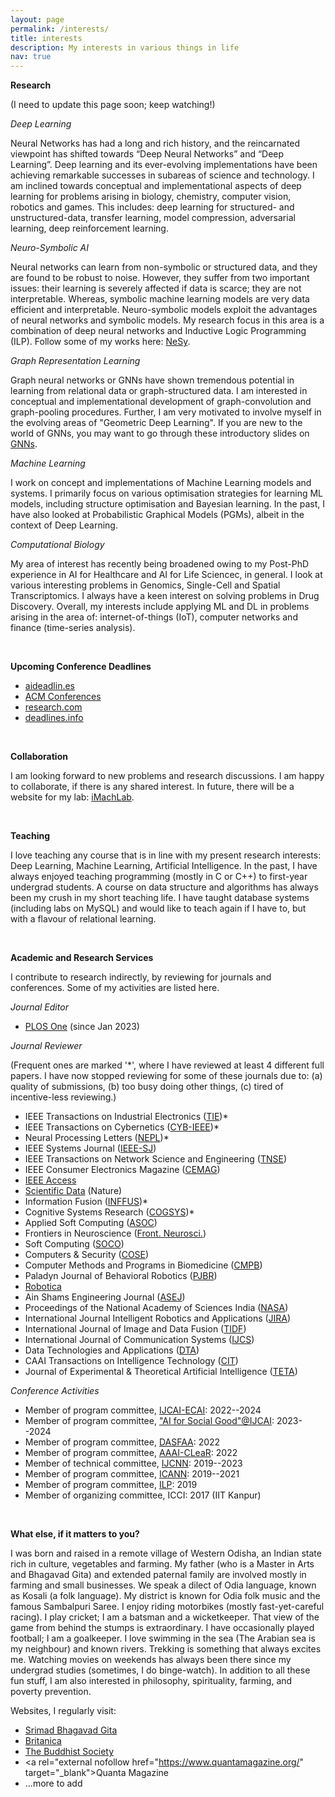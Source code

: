 ```yaml
---
layout: page
permalink: /interests/
title: interests
description: My interests in various things in life
nav: true
---
```


**Research**

(I need to update this page soon; keep watching!)

*Deep Learning*

Neural Networks has had a long and rich history, and the reincarnated viewpoint has shifted towards “Deep Neural Networks” and “Deep Learning”. Deep learning and its ever-evolving implementations have been achieving remarkable successes in subareas of science and technology. I am inclined towards conceptual and implementational aspects of deep learning for problems arising in biology, chemistry, computer vision, robotics and games. This includes: deep learning for structured- and unstructured-data, transfer learning, model compression, adversarial learning, deep reinforcement learning.


*Neuro-Symbolic AI*

Neural networks can learn from non-symbolic or structured data, and they are found to be robust to noise. However, they suffer from two important issues: their learning is severely affected if data is scarce; they are not interpretable. Whereas, symbolic machine learning models are very data efficient and interpretable. Neuro-symbolic models exploit the advantages of neural networks and symbolic models. My research focus in this area is a combination of deep neural networks and Inductive Logic Programming (ILP). Follow some of my works here:
<a rel="external nofollow" href="https://github.com/tirtharajdash/NeSy" target="_blank">NeSy</a>.


*Graph Representation Learning*

Graph neural networks or GNNs have shown tremendous potential in learning from relational data or graph-structured data. I am interested in conceptual and implementational development of graph-convolution and graph-pooling procedures. Further, I am very motivated to involve myself in the evolving areas of "Geometric Deep Learning". If you are new to the world of GNNs, you may want to go through these introductory slides on <a rel="external nofollow" href="https://github.com/tirtharajdash/CS-F425_Deep-Learning/blob/main/Lectures/AISymp22_GNNs.pdf" target="_blank">GNNs</a>.


*Machine Learning*

I work on concept and implementations of Machine Learning models and systems. I primarily focus on various optimisation strategies for learning ML models, including structure optimisation and Bayesian learning. In the past, I have also looked at Probabilistic Graphical Models (PGMs), albeit in the context of Deep Learning.

*Computational Biology*

My area of interest has recently being broadened owing to my Post-PhD experience in AI for Healthcare and AI for Life Sciencec, in general. I look at various interesting problems in Genomics, Single-Cell and Spatial Transcriptomics. I always have a keen interest on solving problems in Drug Discovery. Overall, my interests include applying ML and DL in problems arising in the area of: internet-of-things (IoT), computer networks and finance (time-series analysis).

<br/>

**Upcoming Conference Deadlines**

- <a rel="external nofollow" href="https://aideadlin.es/?sub=ML,CV,CG,NLP,RO,SP,DM" target="_blank">aideadlin.es</a>
- <a rel="external nofollow" href="https://www.acm.org/upcoming-conferences" target="_blank">ACM Conferences</a>
- <a rel="external nofollow" href="https://research.com/upcoming-conferences/computer-science/machine-learning" target="_blank">research.com</a>
- <a rel="external nofollow" href="https://deadlines.info/?sub=ML,CV,CG,NLP,RO,SP,DM,APL&ranking=A,B,C,D,NA" target="_blank">deadlines.info</a>

<br/>


**Collaboration**

I am looking forward to new problems and research discussions. I am happy to collaborate, if there is any shared interest. In future, there will be a website for my lab: <a href="https://github.com/iMachLab" target="_blank">iMachLab</a>.

<br/>

**Teaching**

I love teaching any course that is in line with my present research interests: Deep Learning, Machine Learning, Artificial Intelligence. In the past, I have always enjoyed teaching programming (mostly in C or C++) to first-year undergrad students. A course on data structure and algorithms has always been my crush in my short teaching life. I have taught database systems (including labs on MySQL) and would like to teach again if I have to, but with a flavour of relational learning.
 
<br/>

**Academic and Research Services**

I contribute to research indirectly, by reviewing for journals and conferences. Some of my activities are listed here.

*Journal Editor*

- <a rel="external nofollow" href="https://journals.plos.org/plosone/" target="_blank">PLOS One</a> (since Jan 2023)

*Journal Reviewer*

(Frequent ones are marked '*', where I have reviewed at least 4 different full papers. I have now stopped reviewing for some of these journals due to: (a) quality of submissions, (b) too busy doing other things, (c) tired of incentive-less reviewing.)

- IEEE Transactions on Industrial Electronics (<a rel="external nofollow" href="http://www.ieee-ies.org/pubs/transactions-on-industrial-electronics" target="_blank">TIE</a>)*
- IEEE Transactions on Cybernetics (<a rel="external nofollow" href="https://www.ieeesmc.org/publications/transactions-on-cybernetics" target="_blank">CYB-IEEE</a>)*
- Neural Processing Letters (<a rel="external nofollow" href="https://www.springer.com/journal/11063" target="_blank">NEPL</a>)*
- IEEE Systems Journal (<a rel="external nofollow" href="https://ieeesystemsjournal.org/" target="_blank">IEEE-SJ</a>)
- IEEE Transactions on Network Science and Engineering (<a rel="external nofollow" href="https://www.comsoc.org/publications/journals/ieee-tnse" target="_blank">TNSE</a>)
- IEEE Consumer Electronics Magazine (<a rel="external nofollow" href="https://ctsoc.ieee.org/publications/ieee-consumer-electronics-magazine.html" target="_blank">CEMAG</a>)
- <a rel="external nofollow" href="https://ieeeaccess.ieee.org/" target="_blank">IEEE Access</a>
- <a rel="external nofollow" href="https://www.nature.com/sdata/journal-information" target="_blank">Scientific Data</a> (Nature)
- Information Fusion (<a rel="external nofollow" href="https://www.sciencedirect.com/journal/information-fusion/" target="_blank">INFFUS</a>)*
- Cognitive Systems Research (<a rel="external nofollow" href="https://www.journals.elsevier.com/cognitive-systems-research" target="_blank">COGSYS</a>)* 
- Applied Soft Computing (<a rel="external nofollow" href="https://www.sciencedirect.com/journal/applied-soft-computing" target="_blank">ASOC</a>)
- Frontiers in Neuroscience (<a rel="external nofollow" href="https://www.frontiersin.org/journals/neuroscience" target="_blank">Front. Neurosci.</a>)
- Soft Computing (<a rel="external nofollow" href="https://www.springer.com/journal/500" target="_blank">SOCO</a>)
- Computers & Security (<a rel="external nofollow" href="https://www.journals.elsevier.com/computers-and-security" target="_blank">COSE</a>) 
- Computer Methods and Programs in Biomedicine (<a rel="external nofollow" href="https://www.journals.elsevier.com/computer-methods-and-programs-in-biomedicine" target="_blank">CMPB</a>) 
- Paladyn Journal of Behavioral Robotics (<a rel="external nofollow" href="https://www.degruyter.com/view/journals/pjbr/pjbr-overview.xml" target="_blank">PJBR</a>)
- <a rel="external nofollow" href="https://www.cambridge.org/core/journals/robotica" target="_blank">Robotica</a>
- Ain Shams Engineering Journal (<a rel="external nofollow" href="https://www.journals.elsevier.com/ain-shams-engineering-journal" target="_blank">ASEJ</a>) 
- Proceedings of the National Academy of Sciences India (<a rel="external nofollow" href="https://www.springer.com/journal/40010" target="_blank">NASA</a>)
- International Journal Intelligent Robotics and Applications (<a rel="external nofollow" href="https://www.springer.com/journal/41315" target="_blank">JIRA</a>)
- International Journal of Image and Data Fusion (<a rel="external nofollow" href="https://www.tandfonline.com/toc/tidf20/current" target="_blank">TIDF</a>) 
- International Journal of Communication Systems (<a rel="external nofollow" href="https://onlinelibrary.wiley.com/journal/10991131" target="_blank">IJCS</a>) 
- Data Technologies and Applications (<a rel="external nofollow" href="https://www.emeraldgrouppublishing.com/journal/dta" target="_blank">DTA</a>)
- CAAI Transactions on Intelligence Technology (<a rel="external nofollow" href="https://digital-library.theiet.org/content/journals/trit" target="_blank">CIT</a>)
- Journal of Experimental & Theoretical Artificial Intelligence (<a rel="external nofollow" href="https://www.tandfonline.com/toc/teta20/current" target="_blank">TETA</a>)


*Conference Activities*

- Member of program committee, <a rel="external nofollow" href="https://ijcai-23.org/" target="_blank">IJCAI-ECAI</a>: 2022--2024
- Member of program committee, <a rel="external nofollow" href="https://ijcai-23.org/" target="_blank">"AI for Social Good"@IJCAI</a>: 2023--2024
- Member of program committee, <a rel="external nofollow" href="https://www.dasfaa2022.org/" target="_blank">DASFAA</a>: 2022
- Member of program committee, <a rel="external nofollow" href="https://clear-workshop.github.io/" target="_blank">AAAI-CLeaR</a>: 2022
- Member of technical committee, <a rel="external nofollow" href="https://dblp.org/db/conf/ijcnn/index" target="_blank">IJCNN</a>: 2019--2023
- Member of program committee, <a rel="external nofollow" href="https://dblp.org/db/conf/icann/" target="_blank">ICANN</a>: 2019--2021
- Member of program committee, <a rel="external nofollow" href="https://dblp.org/db/conf/ilp/" target="_blank">ILP</a>: 2019
- Member of organizing committee, ICCI: 2017 (IIT Kanpur)


<br/>

**What else, if it matters to you?**

I was born and raised in a remote village of Western Odisha, an Indian state rich in culture, vegetables and farming. My father (who is a Master in Arts and Bhagavad Gita) and extended paternal family are involved mostly in farming and small businesses. We speak a dilect of Odia language, known as Kosali (a folk language). My district is known for Odia folk music and the famous Sambalpuri Saree. I enjoy riding motorbikes (mostly fast-yet-careful racing). I play cricket; I am a batsman and a wicketkeeper. That view of the game from behind the stumps is extraordinary. I have occasionally played football; I am a goalkeeper. I love swimming in the sea (The Arabian sea is my neighbour) and known rivers. Trekking is something that always excites me. Watching movies on weekends has always been there since my undergrad studies (sometimes, I do binge-watch). In addition to all these fun stuff, I am also interested in philosophy, spirituality, farming, and poverty prevention.

Websites, I regularly visit:

- <a rel="external nofollow" href="https://www.bhagavad-gita.org/" target="_blank">Srimad Bhagavad Gita</a>
- <a rel="external nofollow" href="https://www.britannica.com/" target="_blank">Britanica</a>
- <a rel="external nofollow" href="https://thebuddhistsociety.org/page/home" target="_blank">The Buddhist Society</a>
- <a rel="external nofollow href="https://www.quantamagazine.org/" target="_blank">Quanta Magazine</a>
- ...more to add 

